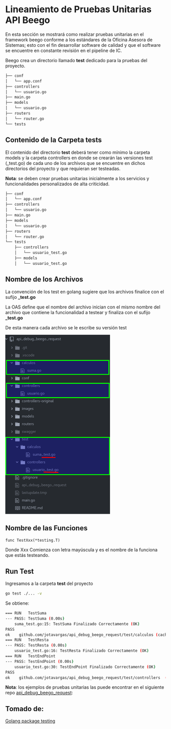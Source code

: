 # Lineamiento de Pruebas Unitarias API Beego

En esta sección se mostrará como realizar pruebas unitarias en el framework beego conforme a los estándares de la Oficina Asesora de Sistemas; esto con el fin desarrollar software de calidad y que el software se encuentre en constante revisión en el pipeline de IC.

Beego crea un directorio llamado **test** dedicado para la pruebas del proyecto.

  ```bash
  ├── conf
  │   └── app.conf
  ├── controllers
  │   └── usuario.go
  ├── main.go
  ├── models
  │   └── usuario.go
  ├── routers
  │   └── router.go
  └── tests
  ```

## Contenido de la Carpeta tests

El contenido del directorio **test** deberá tener como mínimo la carpeta models y la carpeta controllers en donde se crearán las versiones test (_test.go) de cada uno de los archivos que se encuentre en dichos directorios del proyecto y que requieran ser testeadas.

**Nota**: se deben crear pruebas unitarias inicialmente a los servicios y funcionalidades personalizados de alta criticidad.

  ```bash
  ├── conf
  │   └── app.conf
  ├── controllers
  │   └── usuario.go
  ├── main.go
  ├── models
  │   └── usuario.go
  ├── routers
  │   └── router.go
  └── tests
      ├── controllers
      │   └── usuario_test.go
      ├── models
      │   └── usuario_test.go
  ```

## Nombre de los Archivos

La convención de los test en golang sugiere que los archivos finalice con el  sufijo  **_test.go**

La OAS define que el nombre del archivo inician con el mismo nombre del archivo que contiene la funcionalidad a testear y finaliza con el sufijo **_test.go**

De esta manera cada archivo se le escribe su versión test

  ![Pruebas Unitarias](/pruebas_unitarias_api_beego/img/unit_test.png)

## Nombre de las Funciones

  ```golang
  func TestXxx(*testing.T)
  ```

Donde Xxx  Comienza con letra mayúscula  y es el nombre de la funciona que estás testeando.

## Run Test

Ingresamos a la carpeta **test** del proyecto

```bash
go test ./... -v
```

Se obtiene:

  ```bash
  === RUN   TestSuma
  --- PASS: TestSuma (0.00s)
      suma_test.go:15: TestSuma Finalizado Correctamente (OK)
  PASS
  ok  	github.com/jotavargas/api_debug_beego_request/test/calculos	(cached)
  === RUN   TestResta
  --- PASS: TestResta (0.00s)
      usuario_test.go:16: TestResta Finalizado Correctamente (OK)
  === RUN   TestEndPoint
  --- PASS: TestEndPoint (0.00s)
      usuario_test.go:30: TestEndPoint Finalizado Correctamente (OK)
  PASS
  ok  	github.com/jotavargas/api_debug_beego_request/test/controllers	(cached)

  ```
**Nota**: los ejemplos de pruebas unitarias las puede encontrar en el siguiente repo [api_debug_beego_request](https://github.com/jotavargas/api_debug_beego_request):

## Tomado de:

[Golang package testing](https://godoc.org/testing)
